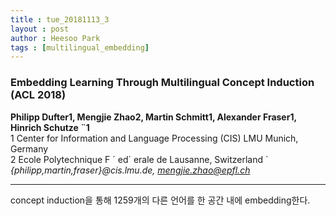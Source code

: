 ```yaml
---
title : tue_20181113_3
layout : post
author : Heesoo Park
tags : [multilingual_embedding]
---
```


<h3>Embedding Learning Through Multilingual Concept Induction (ACL 2018)</h3>


<p>

<b>Philipp Dufter1, Mengjie Zhao2, Martin Schmitt1, Alexander Fraser1, Hinrich Schutze ¨1</b><br/>
1 Center for Information and Language Processing (CIS) LMU Munich, Germany<br/>
2 Ecole Polytechnique F ´ ed´ erale de Lausanne, Switzerland ´<br/>
<em>{philipp,martin,fraser}@cis.lmu.de, mengjie.zhao@epfl.ch</em><br/>






</p>

<hr />
<p>
concept induction을 통해 1259개의 다른 언어를 한 공간 내에 embedding한다.
</p>
